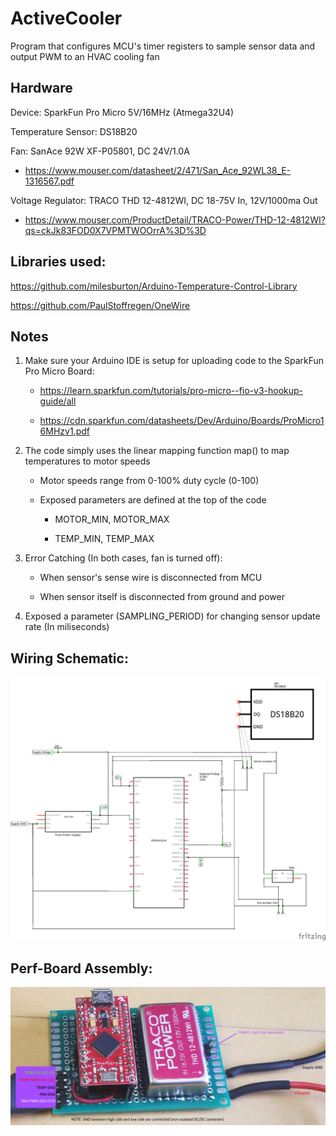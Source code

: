 # ActiveCooler

Program that configures MCU's timer registers to sample sensor data and output PWM to an HVAC cooling fan

## Hardware
Device: SparkFun Pro Micro 5V/16MHz (Atmega32U4)

Temperature Sensor: DS18B20

Fan: SanAce 92W XF-P05801, DC 24V/1.0A

- https://www.mouser.com/datasheet/2/471/San_Ace_92WL38_E-1316567.pdf

Voltage Regulator: TRACO THD 12-4812WI, DC 18-75V In, 12V/1000ma Out

- https://www.mouser.com/ProductDetail/TRACO-Power/THD-12-4812WI?qs=ckJk83FOD0X7VPMTWOOrrA%3D%3D 

## Libraries used:
https://github.com/milesburton/Arduino-Temperature-Control-Library

https://github.com/PaulStoffregen/OneWire

## Notes
1. Make sure your Arduino IDE is setup for uploading code to the SparkFun Pro Micro Board:

    - https://learn.sparkfun.com/tutorials/pro-micro--fio-v3-hookup-guide/all

    - https://cdn.sparkfun.com/datasheets/Dev/Arduino/Boards/ProMicro16MHzv1.pdf

2. The code simply uses the linear mapping function map() to map temperatures to motor speeds
    
    - Motor speeds range from 0-100% duty cycle (0-100)

    - Exposed parameters are defined at the top of the code

        - MOTOR_MIN, MOTOR_MAX

        - TEMP_MIN, TEMP_MAX

3. Error Catching (In both cases, fan is turned off):

    - When sensor's sense wire is disconnected from MCU

    - When sensor itself is disconnected from ground and power

4. Exposed a parameter (SAMPLING_PERIOD) for changing sensor update rate (In miliseconds)

## Wiring Schematic:
![alt text](cooler_schem.png "Wiring Guide")


## Perf-Board Assembly:
![alt text](cooler_hardware.png "Annotated perfboard assembly")



